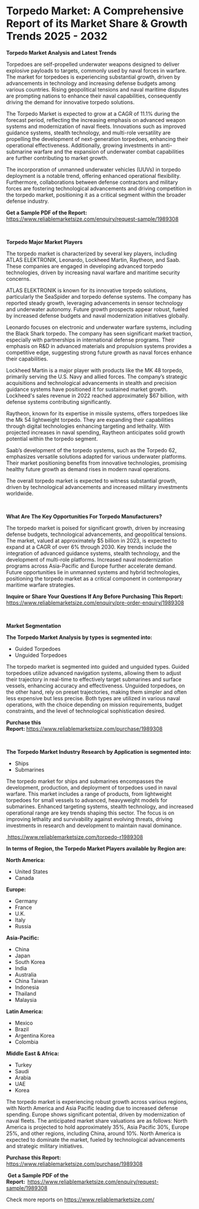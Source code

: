 <p><h1>Torpedo Market: A Comprehensive Report of its Market Share & Growth Trends 2025 - 2032</h1></p><p><strong>Torpedo Market Analysis and Latest Trends</strong></p>
<p><p>Torpedoes are self-propelled underwater weapons designed to deliver explosive payloads to targets, commonly used by naval forces in warfare. The market for torpedoes is experiencing substantial growth, driven by advancements in technology and increasing defense budgets among various countries. Rising geopolitical tensions and naval maritime disputes are prompting nations to enhance their naval capabilities, consequently driving the demand for innovative torpedo solutions.</p><p>The Torpedo Market is expected to grow at a CAGR of 11.1% during the forecast period, reflecting the increasing emphasis on advanced weapon systems and modernization of naval fleets. Innovations such as improved guidance systems, stealth technology, and multi-role versatility are propelling the development of next-generation torpedoes, enhancing their operational effectiveness. Additionally, growing investments in anti-submarine warfare and the expansion of underwater combat capabilities are further contributing to market growth.</p><p>The incorporation of unmanned underwater vehicles (UUVs) in torpedo deployment is a notable trend, offering enhanced operational flexibility. Furthermore, collaborations between defense contractors and military forces are fostering technological advancements and driving competition in the torpedo market, positioning it as a critical segment within the broader defense industry.</p></p>
<p><strong>Get a Sample PDF of the Report:&nbsp;</strong> <a href="https://www.reliablemarketsize.com/enquiry/request-sample/1989308?utm_campaign=2533&utm_medium=2&utm_source=Github&utm_content=ia&utm_term=04032025&utm_id=torpedo">https://www.reliablemarketsize.com/enquiry/request-sample/1989308</a></p>
<p>&nbsp;</p>
<p><strong>Torpedo Major Market Players</strong></p>
<p><p>The torpedo market is characterized by several key players, including ATLAS ELEKTRONIK, Leonardo, Lockheed Martin, Raytheon, and Saab. These companies are engaged in developing advanced torpedo technologies, driven by increasing naval warfare and maritime security concerns. </p><p>ATLAS ELEKTRONIK is known for its innovative torpedo solutions, particularly the SeaSpider and torpedo defense systems. The company has reported steady growth, leveraging advancements in sensor technology and underwater autonomy. Future growth prospects appear robust, fueled by increased defense budgets and naval modernization initiatives globally.</p><p>Leonardo focuses on electronic and underwater warfare systems, including the Black Shark torpedo. The company has seen significant market traction, especially with partnerships in international defense programs. Their emphasis on R&D in advanced materials and propulsion systems provides a competitive edge, suggesting strong future growth as naval forces enhance their capabilities.</p><p>Lockheed Martin is a major player with products like the MK 48 torpedo, primarily serving the U.S. Navy and allied forces. The company’s strategic acquisitions and technological advancements in stealth and precision guidance systems have positioned it for sustained market growth. Lockheed's sales revenue in 2022 reached approximately $67 billion, with defense systems contributing significantly.</p><p>Raytheon, known for its expertise in missile systems, offers torpedoes like the Mk 54 lightweight torpedo. They are expanding their capabilities through digital technologies enhancing targeting and lethality. With projected increases in naval spending, Raytheon anticipates solid growth potential within the torpedo segment.</p><p>Saab’s development of the torpedo systems, such as the Torpedo 62, emphasizes versatile solutions adapted for various underwater platforms. Their market positioning benefits from innovative technologies, promising healthy future growth as demand rises in modern naval operations.</p><p>The overall torpedo market is expected to witness substantial growth, driven by technological advancements and increased military investments worldwide.</p></p>
<p>&nbsp;</p>
<p><strong>What Are The Key Opportunities For Torpedo Manufacturers?</strong></p>
<p><p>The torpedo market is poised for significant growth, driven by increasing defense budgets, technological advancements, and geopolitical tensions. The market, valued at approximately $5 billion in 2023, is expected to expand at a CAGR of over 6% through 2030. Key trends include the integration of advanced guidance systems, stealth technology, and the development of multi-role platforms. Increased naval modernization programs across Asia-Pacific and Europe further accelerate demand. Future opportunities lie in unmanned systems and hybrid technologies, positioning the torpedo market as a critical component in contemporary maritime warfare strategies.</p></p>
<p><strong>Inquire or Share Your Questions If Any Before Purchasing This Report:</strong> <a href="https://www.reliablemarketsize.com/enquiry/pre-order-enquiry/1989308?utm_campaign=2533&utm_medium=2&utm_source=Github&utm_content=ia&utm_term=04032025&utm_id=torpedo">https://www.reliablemarketsize.com/enquiry/pre-order-enquiry/1989308</a></p>
<p>&nbsp;</p>
<p><strong>Market Segmentation</strong></p>
<p><strong>The Torpedo Market Analysis by types is segmented into:</strong></p>
<p><ul><li>Guided Torpedoes</li><li>Unguided Torpedoes</li></ul></p>
<p><p>The torpedo market is segmented into guided and unguided types. Guided torpedoes utilize advanced navigation systems, allowing them to adjust their trajectory in real-time to effectively target submarines and surface vessels, enhancing accuracy and effectiveness. Unguided torpedoes, on the other hand, rely on preset trajectories, making them simpler and often less expensive but less precise. Both types are utilized in various naval operations, with the choice depending on mission requirements, budget constraints, and the level of technological sophistication desired.</p></p>
<p><strong>Purchase this Report:&nbsp;</strong><a href="https://www.reliablemarketsize.com/purchase/1989308?utm_campaign=2533&utm_medium=2&utm_source=Github&utm_content=ia&utm_term=04032025&utm_id=torpedo">https://www.reliablemarketsize.com/purchase/1989308</a></p>
<p>&nbsp;</p>
<p><strong>The Torpedo Market Industry Research by Application is segmented into:</strong></p>
<p><ul><li>Ships</li><li>Submarines</li></ul></p>
<p><p>The torpedo market for ships and submarines encompasses the development, production, and deployment of torpedoes used in naval warfare. This market includes a range of products, from lightweight torpedoes for small vessels to advanced, heavyweight models for submarines. Enhanced targeting systems, stealth technology, and increased operational range are key trends shaping this sector. The focus is on improving lethality and survivability against evolving threats, driving investments in research and development to maintain naval dominance.</p></p>
<p><a href="https://www.reliablemarketsize.com/torpedo-r1989308?utm_campaign=2533&utm_medium=2&utm_source=Github&utm_content=ia&utm_term=04032025&utm_id=torpedo">&nbsp;https://www.reliablemarketsize.com/torpedo-r1989308</a></p>
<p><strong>In terms of Region, the Torpedo Market Players available by Region are:</strong></p>
<p>
    <p> <strong> North America: </strong>
        <ul>
            <li>United States</li>
            <li>Canada</li>
        </ul>
        </p> 
    <p> <strong> Europe: </strong>
        <ul>
            <li>Germany</li>
            <li>France</li>
            <li>U.K.</li>
            <li>Italy</li>
            <li>Russia</li>
        </ul>
        </p> 
    <p> <strong> Asia-Pacific: </strong>
        <ul>
            <li>China</li>
            <li>Japan</li>
            <li>South Korea</li>
            <li>India</li>
            <li>Australia</li>
            <li>China Taiwan</li>
            <li>Indonesia</li>
            <li>Thailand</li>
            <li>Malaysia</li>
        </ul>
        </p> 
    <p> <strong> Latin America: </strong>
        <ul>
            <li>Mexico</li>
            <li>Brazil</li>
            <li>Argentina Korea</li>
            <li>Colombia</li>
        </ul>
        </p> 
    <p> <strong> Middle East & Africa: </strong>
        <ul>
            <li>Turkey</li>
            <li>Saudi</li>
            <li>Arabia</li>
            <li>UAE</li>
            <li>Korea</li>
        </ul>
    </p>
    </p>
<p><p>The torpedo market is experiencing robust growth across various regions, with North America and Asia Pacific leading due to increased defense spending. Europe shows significant potential, driven by modernization of naval fleets. The anticipated market share valuations are as follows: North America is projected to hold approximately 35%, Asia Pacific 30%, Europe 25%, and other regions, including China, around 10%. North America is expected to dominate the market, fueled by technological advancements and strategic military initiatives.</p></p>
<p><strong>Purchase this Report: </strong><a href="https://www.reliablemarketsize.com/purchase/1989308?utm_campaign=2533&utm_medium=2&utm_source=Github&utm_content=ia&utm_term=04032025&utm_id=torpedo">https://www.reliablemarketsize.com/purchase/1989308</a></p>
<p>&nbsp;<strong>Get a Sample PDF of the Report:&nbsp;&nbsp;</strong><a href="https://www.reliablemarketsize.com/enquiry/request-sample/1989308?utm_campaign=2533&utm_medium=2&utm_source=Github&utm_content=ia&utm_term=04032025&utm_id=torpedo">https://www.reliablemarketsize.com/enquiry/request-sample/1989308</a></p>
<p><strong></strong></p>
<p>Check more reports on <a href="https://www.reliablemarketsize.com/?utm_campaign=2533&utm_medium=2&utm_source=Github&utm_content=ia&utm_term=04032025&utm_id=torpedo">https://www.reliablemarketsize.com/</a></p>